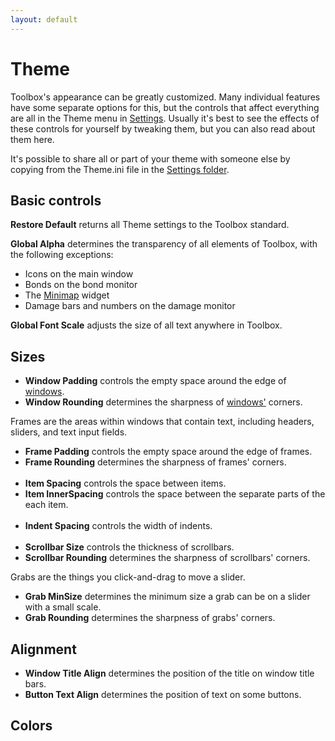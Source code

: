```yaml
---
layout: default
---
```


# Theme

Toolbox's appearance can be greatly customized. Many individual features have some separate options for this, but the controls that affect everything are all in the Theme menu in [Settings](settings). Usually it's best to see the effects of these controls for yourself by tweaking them, but you can also read about them here.

It's possible to share all or part of your theme with someone else by copying from the Theme.ini file in the [Settings folder](settings_folder).

## Basic controls
**Restore Default** returns all Theme settings to the Toolbox standard.

**Global Alpha** determines the transparency of all elements of Toolbox, with the following exceptions:
* Icons on the main window
* Bonds on the bond monitor
* The [Minimap](minimap) widget
* Damage bars and numbers on the damage monitor

**Global Font Scale** adjusts the size of all text anywhere in Toolbox.

## Sizes
* **Window Padding** controls the empty space around the edge of [windows](windows).
* **Window Rounding** determines the sharpness of [windows'](windows) corners.

Frames are the areas within windows that contain text, including headers, sliders, and text input fields.
* **Frame Padding** controls the empty space around the edge of frames.
* **Frame Rounding** determines the sharpness of frames' corners.<br /><br />
* **Item Spacing** controls the space between items.
* **Item InnerSpacing** controls the space between the separate parts of the each item.<br /><br />
* **Indent Spacing** controls the width of indents.<br /><br />
* **Scrollbar Size** controls the thickness of scrollbars.
* **Scrollbar Rounding** determines the sharpness of scrollbars' corners.

Grabs are the things you click-and-drag to move a slider.
* **Grab MinSize** determines the minimum size a grab can be on a slider with a small scale.
* **Grab Rounding** determines the sharpness of grabs' corners.

## Alignment
* **Window Title Align** determines the position of the title on window title bars.
* **Button Text Align** determines the position of text on some buttons.

## Colors
